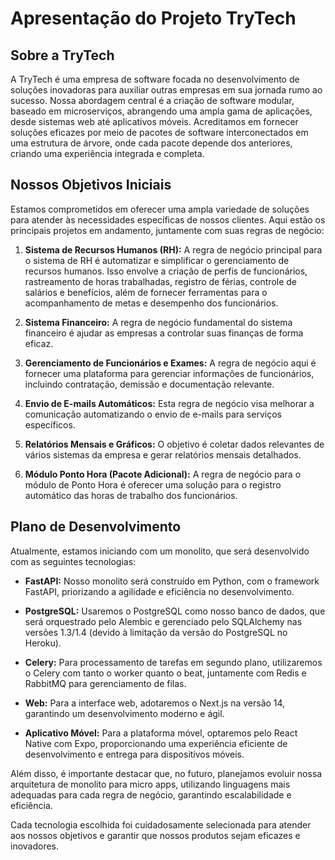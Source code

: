 # Apresentação do Projeto TryTech

## Sobre a TryTech

A TryTech é uma empresa de software focada no desenvolvimento de soluções inovadoras para auxiliar outras empresas em sua jornada rumo ao sucesso. Nossa abordagem central é a criação de software modular, baseado em microserviços, abrangendo uma ampla gama de aplicações, desde sistemas web até aplicativos móveis. Acreditamos em fornecer soluções eficazes por meio de pacotes de software interconectados em uma estrutura de árvore, onde cada pacote depende dos anteriores, criando uma experiência integrada e completa.

## Nossos Objetivos Iniciais

Estamos comprometidos em oferecer uma ampla variedade de soluções para atender às necessidades específicas de nossos clientes. Aqui estão os principais projetos em andamento, juntamente com suas regras de negócio:

1. **Sistema de Recursos Humanos (RH):** A regra de negócio principal para o sistema de RH é automatizar e simplificar o gerenciamento de recursos humanos. Isso envolve a criação de perfis de funcionários, rastreamento de horas trabalhadas, registro de férias, controle de salários e benefícios, além de fornecer ferramentas para o acompanhamento de metas e desempenho dos funcionários.

2. **Sistema Financeiro:** A regra de negócio fundamental do sistema financeiro é ajudar as empresas a controlar suas finanças de forma eficaz.

3. **Gerenciamento de Funcionários e Exames:** A regra de negócio aqui é fornecer uma plataforma para gerenciar informações de funcionários, incluindo contratação, demissão e documentação relevante.

4. **Envio de E-mails Automáticos:** Esta regra de negócio visa melhorar a comunicação automatizando o envio de e-mails para serviços específicos.

5. **Relatórios Mensais e Gráficos:** O objetivo é coletar dados relevantes de vários sistemas da empresa e gerar relatórios mensais detalhados.

6. **Módulo Ponto Hora (Pacote Adicional):** A regra de negócio para o módulo de Ponto Hora é oferecer uma solução para o registro automático das horas de trabalho dos funcionários.

## Plano de Desenvolvimento

Atualmente, estamos iniciando com um monolito, que será desenvolvido com as seguintes tecnologias:

- **FastAPI:** Nosso monolito será construído em Python, com o framework FastAPI, priorizando a agilidade e eficiência no desenvolvimento.

- **PostgreSQL:** Usaremos o PostgreSQL como nosso banco de dados, que será orquestrado pelo Alembic e gerenciado pelo SQLAlchemy nas versões 1.3/1.4 (devido à limitação da versão do PostgreSQL no Heroku).

- **Celery:** Para processamento de tarefas em segundo plano, utilizaremos o Celery com tanto o worker quanto o beat, juntamente com Redis e RabbitMQ para gerenciamento de filas.

- **Web:** Para a interface web, adotaremos o Next.js na versão 14, garantindo um desenvolvimento moderno e ágil.

- **Aplicativo Móvel:** Para a plataforma móvel, optaremos pelo React Native com Expo, proporcionando uma experiência eficiente de desenvolvimento e entrega para dispositivos móveis.

Além disso, é importante destacar que, no futuro, planejamos evoluir nossa arquitetura de monolito para micro apps, utilizando linguagens mais adequadas para cada regra de negócio, garantindo escalabilidade e eficiência.

Cada tecnologia escolhida foi cuidadosamente selecionada para atender aos nossos objetivos e garantir que nossos produtos sejam eficazes e inovadores.
